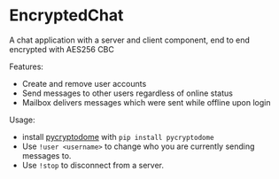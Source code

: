 # EncryptedChat
A chat application with a server and client component, end to end encrypted with AES256 CBC

Features:
- Create and remove user accounts
- Send messages to other users regardless of online status
- Mailbox delivers messages which were sent while offline upon login

Usage:
- install [pycryptodome](https://pypi.org/project/pycryptodome/) with `pip install pycryptodome`
- Use `!user <username>` to change who you are currently sending messages to.
- Use `!stop` to disconnect from a server.
